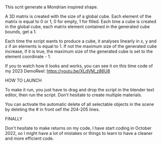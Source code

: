 This scrit generate a Mondrian inspired shape.

A 3D matrix is created with the size of a global cube. Each element of the
matrix is equal to 0 or 1, 0 for empty, 1 for filled.
Each time a cube is created in the global cube, each matrix element contained in
the generated cube bounds, get a 1.

Each time the script wants to produce a cube, it analyses linearly in x, y and z
if an elements is equal to 1. If not the maximum size of the generated cube 
increase, if it is true, the maximum size of the generated cube is set to the 
element coordinate - 1.

If you to watch how it looks and works, you can see it on this time code of my 2023 DemoReel: https://youtu.be/XLdVM_z86U8

HOW TO LAUNCH

To make it run, you just have to drag and drop the script in the blender text editor, then run the script.
Don't hesitate to create multiple materials.

You can activate the automatic delete of all selectable objects in the scene by deleting the # in front oef the 204-205 lines.

FINALLY

Don't hesitate to make returns on my code, I have start coding in October 2022, so I might have a lot of mistakes or things to learn to have a cleaner and more efficient code.
